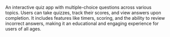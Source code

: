 An interactive quiz app with multiple-choice questions across various topics. Users can take quizzes, track their scores, and view answers upon completion. It includes features like timers, scoring, and the ability to review incorrect answers, making it an educational and engaging experience for users of all ages.
